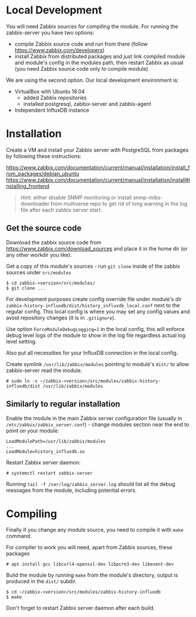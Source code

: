# Local Development

You will need Zabbix sources for compiling the module. For running the zabbix-server you have two options:
- compile Zabbix source code and run from there (follow https://www.zabbix.com/developers)
- install Zabbix from distributed packages and just link compiled module and module's config in the modules path, then restart Zabbix as usual (you need Zabbix source code only to compile module)

We are using the second option. Our local development environment is:
- VirtualBox with Ubuntu 18.04
  - added Zabbix repositories
  - installed postgresql, zabbix-server and zabbix-agent
- Independent InfluxDB instance


# Installation

Create a VM and install your Zabbix server with PostgreSQL from packages by following these instructions:

https://www.zabbix.com/documentation/current/manual/installation/install_from_packages/debian_ubuntu
https://www.zabbix.com/documentation/current/manual/installation/install#installing_frontend

> Hint: either disable SNMP monitoring or install snmp-mibs-downloader from multiverse repo to get rid of long warning in the log file after each zabbix server start.

## Get the source code

Download the zabbix source code from https://www.zabbix.com/download_sources and place it in the home dir (or any other workdir you like).

Get a copy of this module's sources - run `git clone` inside of the zabbix sources under `src/modules`

```
$ cd zabbix-<version>/src/modules/
$ git clone ...
```

For development purposes create config override file under module's dir `zabbix-history-influxdb/dist/history_influxdb_local.conf` next to the regular config. This local config is where you may set any config values and avoid repository changes (it is in `.gitignore`).

Use option `ForceModuleDebugLogging=1` in the local config, this will enforce debug level logs of the module to show in the log file regardless actual log level setting.

Also put all necessities for your InfluxDB connection in the local config.

Create symlink `/usr/lib/zabbix/modules` pointing to module's `dist/` to allow zabbix-server read the module.

```
# sudo ln -s ~/zabbix-<version>/src/modules/zabbix-history-influxdb/dist /usr/lib/zabbix/modules
```

## Similarly to regular installation

Enable the module in the main Zabbix server configuration file (usually in `/etc/zabbix/zabbix_server.conf`) - change modules section near the end to point on your module:

```
LoadModulePath=/usr/lib/zabbix/modules
...
LoadModule=history_influxdb.so
```

Restart Zabbix server daemon:

```
# systemctl restart zabbix-server
```

Running `tail -f /var/log/zabbix_server.log` should list all the debug messages from the module, including potential errors.


# Compiling

Finally if you change any module source, you need to compile it with `make` command.

For compiler to work you will need, apart from Zabbix sources, these packages

```
# apt install gcc libcurl4-openssl-dev libpcre3-dev libevent-dev
```

Build the module by running `make` from the module's directory, output is produced in the `dist/` subdir.

```
$ cd ~/zabbix-<version>/src/modules/zabbix-history-influxdb
$ make
```

Don't forget to restart Zabbix server daemon after each build.
